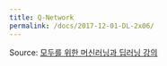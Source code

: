 ```yaml
---
title: Q-Network
permalink: /docs/2017-12-01-DL-2x06/
---
```


Source: [모두를 위한 머신러닝과 딥러닝 강의](http://hunkim.github.io/ml/)
<script>
	embedPDF({url:'https://hunkim.github.io/ml/RL/rl06.pdf', height:'534px', id:0});
	embedPDF({url:'https://hunkim.github.io/ml/RL/rl06-l1.pdf', height:'534px', id:1});
	embedPDF({url:'https://hunkim.github.io/ml/RL/rl06-l2.pdf', height:'534px', id:2});
</script>